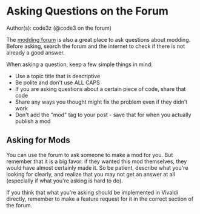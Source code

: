# Asking Questions on the Forum

Author(s): code3z (@code3 on the forum)

The [modding forum](https://forum.vivaldi.net/category/52/modifications)
is also a great place to ask questions about modding. Before asking, search the
forum and the internet to check if there is not already a good answer.

When asking a question, keep a few simple things in mind:
 - Use a topic title that is descriptive
 - Be polite and don't use ALL CAPS
 - If you are asking questions about a certain piece of code, share that code
 - Share any ways you thought might fix the problem even if they didn’t work
 - Don't add the "mod" tag to your post - save that for when you actually
 publish a mod

## Asking for Mods

You can use the forum to ask someone to make a mod for you.
But remember that it is a big favor: if they wanted this mod themselves,
they would have almost certainly made it. So be patient, describe what you're
looking for clearly, and realize that you may not get an answer at all
(especially if what you're asking is hard to do).

If you think that what you're asking should be implemented in Vivaldi directly,
remember to make a feature request for it in the correct section of the forum.
